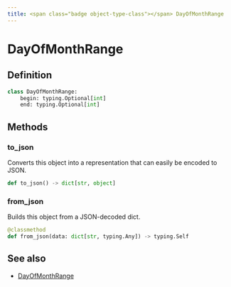 ```yaml
---
title: <span class="badge object-type-class"></span> DayOfMonthRange
---
```

# <span class="badge object-type-class"></span> DayOfMonthRange

## Definition

```python
class DayOfMonthRange:
    begin: typing.Optional[int]
    end: typing.Optional[int]
```
## Methods

### <span class="badge object-method"></span> to_json

Converts this object into a representation that can easily be encoded to JSON.

```python
def to_json() -> dict[str, object]
```

### <span class="badge object-method"></span> from_json

Builds this object from a JSON-decoded dict.

```python
@classmethod
def from_json(data: dict[str, typing.Any]) -> typing.Self
```

## See also

 * <span class="badge builder"></span> [DayOfMonthRange](./builder-DayOfMonthRange.md)
